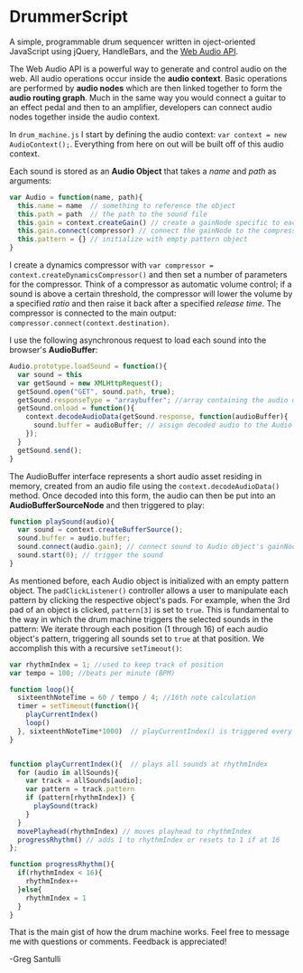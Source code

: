 # DrummerScript

A simple, programmable drum sequencer written in oject-oriented JavaScript using jQuery, HandleBars, and the [Web Audio API](https://developer.mozilla.org/en-US/docs/Web/API/Web_Audio_API). 


The Web Audio API is a powerful way to generate and control audio on the web. All audio operations occur inside the **audio context**. Basic operations are performed by **audio nodes** which are then linked together to form the **audio routing graph**. Much in the same way you would connect a guitar to an effect pedal and then to an amplifier, developers can connect audio nodes together inside the audio context.  


In ```drum_machine.js``` I start by defining the audio context: ```var context = new AudioContext();```. Everything from here on out will be built off of this audio context. 

Each sound is stored as an **Audio Object** that takes a *name* and *path* as arguments:

```javascript
var Audio = function(name, path){
  this.name = name  // something to reference the object
  this.path = path  // the path to the sound file
  this.gain = context.createGain() // create a gainNode specific to each Audio object (again using the context)
  this.gain.connect(compressor) // connect the gainNode to the compressor (explained below)
  this.pattern = {} // initialize with empty pattern object
}
```

I create a dynamics compressor with ```var compressor = context.createDynamicsCompressor()``` and then set a number of parameters for the compressor. Think of a compressor as automatic volume control; if a sound is above a certain threshold, the compressor will lower the volume by a specified *ratio* and then raise it back after a specified *release time*. The compressor is connected to the main output: ```compressor.connect(context.destination)```. 

I use the following asynchronous request to load each sound into the browser's **AudioBuffer**: 

```javascript
Audio.prototype.loadSound = function(){
  var sound = this
  var getSound = new XMLHttpRequest();
  getSound.open("GET", sound.path, true);
  getSound.responseType = "arraybuffer"; //array containing the audio data to be decoded
  getSound.onload = function(){
    context.decodeAudioData(getSound.response, function(audioBuffer){
      sound.buffer = audioBuffer; // assign decoded audio to the Audio object
    });
  }
  getSound.send();
}
```

The AudioBuffer interface represents a short audio asset residing in memory, created from an audio file using the ```context.decodeAudioData()``` method. Once decoded into this form, the audio can then be put into an **AudioBufferSourceNode** and then triggered to play:

```javascript
function playSound(audio){
  var sound = context.createBufferSource(); 
  sound.buffer = audio.buffer;
  sound.connect(audio.gain); // connect sound to Audio object's gainNode (which is connected to the compressor)
  sound.start(0); // trigger the sound
}
```

As mentioned before, each Audio object is initialized with an empty pattern object. The ```padClickListener()``` controller allows a user to manipulate each pattern by clicking the respective object's pads. For example, when the 3rd pad of an object is clicked, ```pattern[3]``` is set to ```true```. This is fundamental to the way in which the drum machine triggers the selected sounds in the pattern: We iterate through each position (1 through 16) of each audio object's pattern, triggering all sounds set to ```true``` at that position. We accomplish this with a recursive ```setTimeout()```:

```javascript
var rhythmIndex = 1; //used to keep track of position
var tempo = 100; //beats per minute (BPM)

function loop(){
  sixteenthNoteTime = 60 / tempo / 4; //16th note calculation
  timer = setTimeout(function(){ 
    playCurrentIndex()
    loop()
  }, sixteenthNoteTime*1000)  // playCurrentIndex() is triggered every 16th note
}


function playCurrentIndex(){  // plays all sounds at rhythmIndex
  for (audio in allSounds){
    var track = allSounds[audio];
    var pattern = track.pattern
    if (pattern[rhythmIndex]) {
      playSound(track)
    }
  }
  movePlayhead(rhythmIndex) // moves playhead to rhythmIndex
  progressRhythm() // adds 1 to rhythmIndex or resets to 1 if at 16
};

function progressRhythm(){ 
  if(rhythmIndex < 16){
    rhythmIndex++
  }else{
    rhythmIndex = 1
  }
}

```

That is the main gist of how the drum machine works. Feel free to message me with questions or comments. Feedback is appreciated! 

-Greg Santulli





